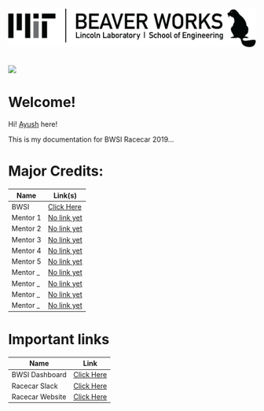 ![](img/logo-full.png)
<br/>
<br/>
<br/>
![](img/racecar.png)

# Welcome!
Hi! [Ayush](https://ayushzenith.tech) here!

This is my documentation for BWSI Racecar 2019...

# Major Credits:

| Name | Link(s) |
| ---- | ---- |
| BWSI | [Click Here](https://beaverworks.ll.mit.edu/CMS/bw/m) |
| Mentor 1 | [No link yet]() |
| Mentor 2 | [No link yet]() |
| Mentor 3 | [No link yet]() |
| Mentor 4 | [No link yet]() |
| Mentor 5 | [No link yet]() |
| Mentor _ | [No link yet]() |
| Mentor _ | [No link yet]() |
| Mentor _ | [No link yet]() |
| Mentor _ | [No link yet]() |



# Important links

| Name | Link |
| ---- | ---- |
| BWSI Dashboard | [Click Here](http://bwsi-dashboard.com) |
| Racecar Slack | [Click Here](https://bwsi19-racecar.slack.com) |
| Racecar Website | [Click Here](http://bwsi-racecar.com) |
